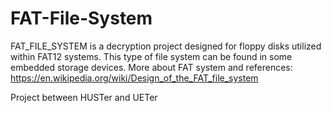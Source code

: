 # FAT-File-System

FAT_FILE_SYSTEM is a decryption project designed for floppy disks utilized within FAT12 systems.
This type of file system can be found in some embedded storage devices.
More about FAT system and references: https://en.wikipedia.org/wiki/Design_of_the_FAT_file_system

Project between HUSTer and UETer

